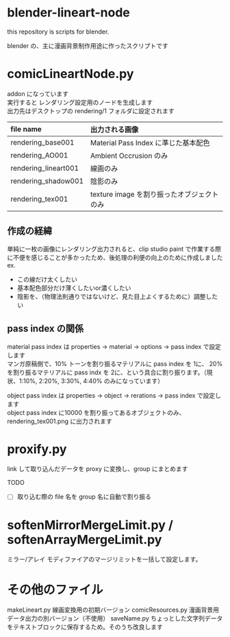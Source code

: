 # blender-lineart-node
this repository is scripts for blender.  

blender の、主に漫画背景制作用途に作ったスクリプトです  

# comicLineartNode.py
addon になっています  
実行すると レンダリング設定用のノードを生成します  
出力先はデスクトップの rendering/1 フォルダに設定されます  

|file name| 出力される画像|
|:-----|:----------|
| rendering_base001 | Material Pass Index に準じた基本配色|
| rendering_AO001 | Ambient Occrusion のみ|
|rendering_lineart001| 線画のみ|
|rendering_shadow001| 陰影のみ|
|rendering_tex001| texture image を割り振ったオブジェクトのみ|

## 作成の経緯
単純に一枚の画像にレンダリング出力されると、clip studio paint で作業する際に不便を感じることが多かったため、後処理の利便の向上のために作成しました  
ex.
- この線だけ太くしたい
- 基本配色部分だけ薄くしたいor濃くしたい
- 陰影を、（物理法則通りではないけど、見た目上よくするために）調整したい

## pass index の関係
material pass index は properties -> material -> options -> pass index で設定します  
マンガ原稿側で、10% トーンを割り振るマテリアルに pass index を 1に、 20% を割り振るマテリアルに pass indx を 2に、という具合に割り振ります。（現状、1:10%, 2:20%, 3:30%, 4:40% のみになっています）  

object pass index は properties -> object -> rerations -> pass index で設定します  
object pass index に10000 を割り振ってあるオブジェクトのみ、rendering_tex001.png に出力されます  

# proxify.py
link して取り込んだデータを proxy に変換し、group にまとめます  

TODO 
- [ ] 取り込む際の file 名を group 名に自動で割り振る

# softenMirrorMergeLimit.py / softenArrayMergeLimit.py
ミラー/アレイ モディファイアのマージリミットを一括して設定します。

# その他のファイル
makeLineart.py 線画変換用の初期バージョン
comicResources.py 漫画背景用データ出力の別バージョン（不使用）
saveName.py ちょっとした文字列データをテキストブロックに保存するため。そのうち改良します
